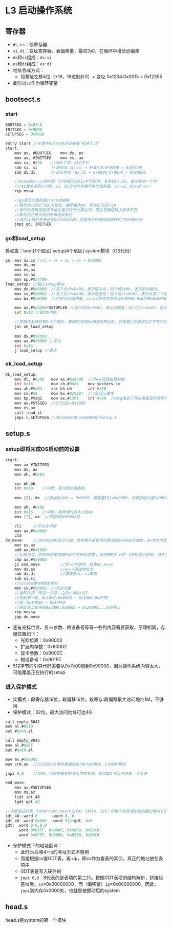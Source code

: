 # L3 启动操作系统

## 寄存器

- `ds`, `es`：段寄存器
- `si`, `di`：变址寄存器，表偏移量，最初为0，在循环中增长而偏移
- `ds`和`si`组成：`ds:si`
- `es`和`di`组成：`es:di`
- 地址合成方式：
  - 段基址左移4位（*16，16进制补0）+ 变址
    0x1234:0x0015 = 0x12355
- 此时以`cx`作为循环变量

## bootsect.s

### start

``` C
BOOTSEG = 0x07c0
INITSEG = 0x9000
SETUPSEG = 0x9020

entry start //关键字entry告诉链接器“程序入口”
start:
    mov ax, #BOOTSEG    mov ds, ax
    mov ax, #INITSEG    mov es, ax
    mov cx, #256    //256个字，512字节
    sub si, si      //源地址：ds:si = 0×07C0:0×0000 = 0x07C00
    sub di,di       //目标地址：es:di = 0×9000:0×0000 = 0X90000

    //movw将ds:si的内容（引导扇区的512字节程序）复制到es:di，每次移动一个字
    //rep重复直到cx为0，si，di自动作为循环中的偏移量，si+=2，di+=2,cx--
    rep movw

    //go表示的是距离start的偏移
    //跳转到以INITSEG为基址，偏移量为go，即INITSEG:go
    //最终的效果是程序开始在拷贝后的位置执行，而在字面逻辑上顺序不变，
    //即将自己拷贝到别处再继续执行
    //因为ip指针原来还在0x7c00后面，而程序已经被赋值搬移到了0x9000处
    jmpi go, INITSEG    
``` 

### go和load_setup

启动盘：boot[1个扇区] setup[4个扇区] system模块（OS代码）
``` C
go: mov ax,cs //cs = ax = es = ss = 0x9000
    mov ds,ax       
    mov es,ax     
    mov ss,ax 
    mov sp,#0xff00
load_setup: //载入setup模块
    mov dx,#0x0000  //高八位dh=0x00，表示磁头号；低八位0x00，表示驱动器号。
    mov cx,#0x0002  //高八位ch=0x00，表示柱面号；低八位cl=0x02，表示从第二个扇区开始读
    mov bx,#0x0200  //内存地址偏移量，es:bx构成内存地址0x9000:0x0200=0x90200

    mov ax,#0x0200+SETUPLEN //高八位ah=0x02，表示读磁盘；低八位al=0x04，表示总共读取4个扇区,SETUPLINE=4
    int 0x13 //BIOS中断

    //把操作系统的第2~5个扇区，搬移到内存0x90200开始处，紧挨着引导扇区512字节的代码
    jnc ok_load_setup
    
    mov dx,#0x0000
    mov ax,#0x0000 //复位
    int 0x13
    j load_setup //重读
```

### ok_load_setup

``` C
Ok_load_setup:
    mov dl, #0x00   mov ax,#0x0800  //ah=8获得磁盘参数
    int 0x13        mov ch,#0x00    mov sectors,cx
    mov ah,#0x03    xor bh,bh       int 0x10
    mov cx,#24      mov bx,#0x0007  //7是显示属性
    moc bp,#msg1    mov ax,#1301    int 0x10  //msg描述了开机需要显示的字符
    mov ax,#SYSSEG  //SYSSEG=0X1000
    mov es,ax
    call read_it
    jmpi 0,SETUPSEG //转入0x9020:0x0000执行setup.s
```

## setup.s

### setup即将完成OS启动前的设置

``` C
start: 
    mov ax #INITSEG
    mov ds, ax
    mov ah, #0x03

    xor bh,bh
    int 0x10    //中断，取光标位置到dx
    
    mov [0], dx  //段地址为ds = 0x9000，偏移量[0]=0x0000，故赋值给内存0x90000

    mov ah, #0x88
    int 0x15    //中断，取物理内存大小到ax
    mov [2], ax  //赋值给0x90002处

    cli     //不允许中断
    mov ax,#0x0000
    cld
do_move:    //从0x90000部分开始，所有操作系统代码移动到0x0000开始处，ax作为外层循环变量
    mov es,ax
    add ax,#0x1000
    //比较指令，影响标志寄存器PSW中的零标志ZF，当相等时1->ZF（CF标志也影响，但不关心）
    cmp ax,#0x9000      
    jz end_move         //ZF=1时跳转，结束do_move
    mov ds,ax           //ax->源段地址ds
    sub di,di           //偏移量di，si重置
    sub si,si
    //system模块移到0地址
    mov cx,#0x8000  //传送次数
    //循环执行：传送一个字，之后si和di加2
    //例如第一轮，0x1000:0x0000 ~ 0x1000:0xFFFE
    //即：0x10000 ~ 0x1FFFE
    //随后第二轮开始0x2000:0x0000 = 0x20000...正好接上
    rep movsw
    jmp do_move
```

- 还有光标位置、显卡参数、根设备号等等一些列内容需要获取，原理相同，存储位置如下：
  - 光标位置：0x90000
  - 扩展内存数：0x90002
  - 显卡参数：0x9000C
  - 根设备号：0x901FC
- 512字节的引导代码需要从0x7e00搬到0x90000，因为操作系统内容太大，可能覆盖正在执行的setup.

### 进入保护模式

- 实模式：段寄存器16位，段偏移16位，段寄存:段偏移最大访问地址1M，不够用
- 保护模式：32位，最大访问地址可达4G

``` C
call empty_8042
mov al,#0x1D
out #0x64,al

call empty_8042
mov al,#0xDF
out #0x60,al

mov ax,#0x0001
mov cr0,ax  //32位的cr0寄存器最低位为0为实模式，1为保护模式

jmpi 0,8    //跳转，但保护模式的寻址方式有变，通过GDT寻址并跳转，下面讲
```

``` C
end_move: 
    mov ax,#SETUPSEG
    mov ds,ax
    lidt idt_48
    lgdt gdt 48

//中断描述符表（Interrupt Descriptor Table，IDT）将每个异常或中断向量分别与它们的处理过程联系起来
idt_48:.word 0      .word 0, 0
gdt_48:.word 0x800  .word 512+gdt, 0x9
gdt: .word 0,0,0,0
     .word 0x07FF, 0x0000, 0x9A00, 0x00C0
     .word 0x07FF, 0x0000, 0x9200, 0x00C0
```

- 保护模式下的地址翻译：
  - 此时cs左移4+ip的寻址方式不够用
  - 而是根据cs查GDT表，再+ip，即cs作为查表的索引，真正的地址放在表项中
  - GDT表是写入硬件的
  - `jmpi 0,8`：8代表的是表项的第二行。按照GDT表项的结构解析，拼接段基址后，`cs`=0x00000000，而（偏移量）`ip`=0x00000000，因此，`jmpi`到内存0x0000处，也就是被挪动后的system
  
## head.s

head.s是system的第一个模块
